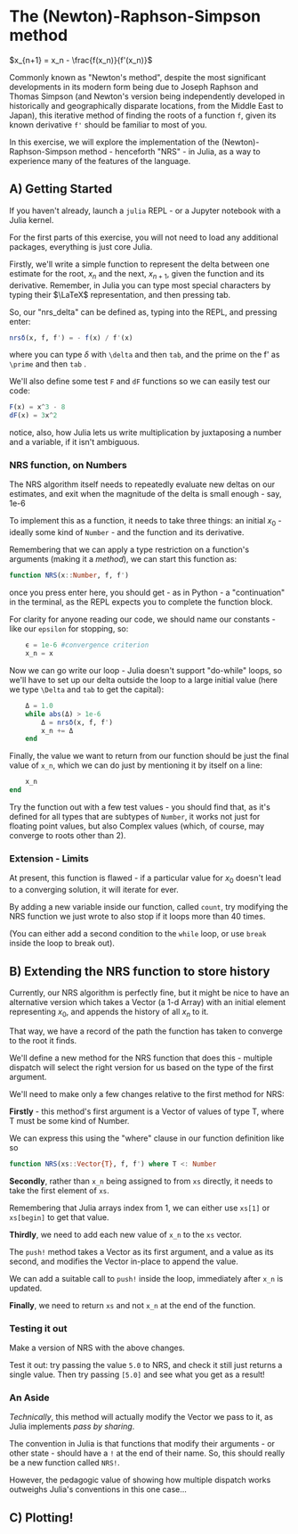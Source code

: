# The (Newton)-Raphson-Simpson method

$x_{n+1} = x_n - \frac{f(x_n)}{f'(x_n)}$

Commonly known as "Newton's method", despite the most significant developments in its modern form being due to Joseph Raphson and Thomas Simpson (and Newton's version being independently developed in historically and geographically disparate locations, from the Middle East to Japan), this iterative method of finding the roots of a function `f`, given its known derivative `f'` should be familiar to most of you.

In this exercise, we will explore the implementation of the (Newton)-Raphson-Simpson method - henceforth "NRS" - in Julia, as a way to experience many of the features of the language.

## A) Getting Started

If you haven't already, launch a `julia` REPL - or a Jupyter notebook with a Julia kernel. 

For the first parts of this exercise, you will not need to load any additional packages, everything is just core Julia.

Firstly, we'll write a simple function to represent the delta between one estimate for the root, $x_n$ and the next, $x_{n+1}$, given the function and its derivative. 
Remember, in Julia you can type most special characters by typing their $\LaTeX$ representation, and then pressing tab.

So, our "nrs_delta" can be defined as, typing into the REPL, and pressing enter:

```julia
nrsδ(x, f, f') = - f(x) / f'(x)
```


where you can type $\delta$ with `\delta` and then `tab`, and the prime on the f' as `\prime` and then `tab` .

We'll also define some test `F` and `dF` functions so we can easily test our code: 

```julia
F(x) = x^3 - 8
dF(x) = 3x^2
```

notice, also, how Julia lets us write multiplication by juxtaposing a number and a variable, if it isn't ambiguous.

### NRS function, on Numbers

The NRS algorithm itself needs to repeatedly evaluate new deltas on our estimates, and exit when the magnitude of the delta is small enough - say, 1e-6 

To implement this as a function, it needs to take three things: an initial $x_0$ - ideally some kind of `Number` - and the function and its derivative.

Remembering that we can apply a type restriction on a function's arguments (making it a *method*), we can start this function as:

```julia
function NRS(x::Number, f, f')
```

once you press enter here, you should get - as in Python - a "continuation" in the terminal, as the REPL expects you to complete the function block.

For clarity for anyone reading our code, we should name our constants - like our `epsilon` for stopping, so:

```julia
    ϵ = 1e-6 #convergence criterion
    x_n = x
```

Now we can go write our loop - Julia doesn't support "do-while" loops, so we'll have to set up our delta outside the loop to a large initial value (here we type `\Delta` and `tab` to get the capital): 

```julia
    Δ = 1.0 
    while abs(Δ) > 1e-6
        Δ = nrsδ(x, f, f')
        x_n += Δ
    end
```

Finally, the value we want to return from our function should be just the final value of `x_n`, which we can do just by mentioning it by itself on a line:

```julia
    x_n
end
```

Try the function out with a few test values - you should find that, as it's defined for all types that are subtypes of `Number`, it works not just for floating point values, but also Complex values (which, of course, may converge to roots other than $2$).

### Extension - Limits

At present, this function is flawed - if a particular value for $x_0$ doesn't lead to a converging solution, it will iterate for ever.

By adding a new variable inside our function, called `count`, try modifying the NRS function we just wrote to also stop if it loops more than 40 times.

(You can either add a second condition to the `while` loop, or use `break` inside the loop to break out).

## B) Extending the NRS function to store history

Currently, our NRS algorithm is perfectly fine, but it might be nice to have an alternative version which takes a Vector (a 1-d Array) with an initial element representing $x_0$, and appends the history of all $x_n$ to it.

That way, we have a record of the path the function has taken to converge to the root it finds.

We'll define a new method for the NRS function that does this - multiple dispatch will select the right version for us based on the type of the first argument.

We'll need to make only a few changes relative to the first method for NRS:

**Firstly** - this method's first argument is a Vector of values of type T, where T must be some kind of Number.

We can express this using the "where" clause in our function definition like so

```julia
function NRS(xs::Vector{T}, f, f') where T <: Number
```

**Secondly**, rather than `x_n` being assigned to from `xs` directly, it needs to take the first element of `xs`.

Remembering that Julia arrays index from 1, we can either use `xs[1]` or `xs[begin]` to get that value.

**Thirdly**, we need to add each new value of `x_n` to the `xs` vector.

The `push!` method takes a Vector as its first argument, and a value as its second, and modifies the Vector in-place to append the value.

We can add a suitable call to `push!` inside the loop, immediately after `x_n` is updated.

**Finally**, we need to return `xs` and not `x_n` at the end of the function.

### Testing it out

Make a version of NRS with the above changes. 

Test it out: try passing the value `5.0` to NRS, and check it still just returns a single value. Then try passing `[5.0]` and see what you get as a result!

### An Aside

*Technically*, this method will actually modify the Vector we pass to it, as Julia implements *pass by sharing*. 

The convention in Julia is that functions that modify their arguments - or other state - should have a `!` at the end of their name. So, this should really be a new function called `NRS!`. 

However, the pedagogic value of showing how multiple dispatch works outweighs Julia's conventions in this one case...


## C) Plotting!

